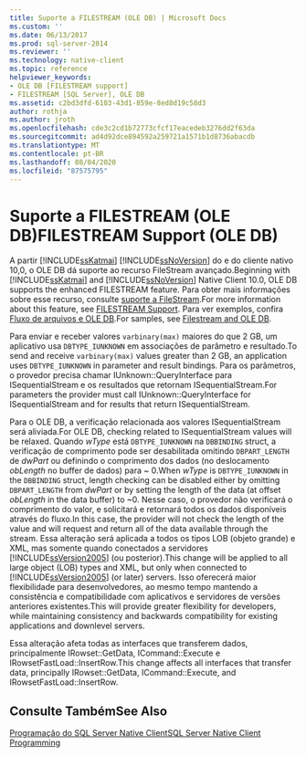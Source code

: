 ```yaml
---
title: Suporte a FILESTREAM (OLE DB) | Microsoft Docs
ms.custom: ''
ms.date: 06/13/2017
ms.prod: sql-server-2014
ms.reviewer: ''
ms.technology: native-client
ms.topic: reference
helpviewer_keywords:
- OLE DB [FILESTREAM support]
- FILESTREAM [SQL Server], OLE DB
ms.assetid: c2bd3dfd-6103-43d1-859e-8ed8d19c58d3
author: rothja
ms.author: jroth
ms.openlocfilehash: cde3c2cd1b72773cfcf17eacedeb3276dd2f63da
ms.sourcegitcommit: ad4d92dce894592a259721a1571b1d8736abacdb
ms.translationtype: MT
ms.contentlocale: pt-BR
ms.lasthandoff: 08/04/2020
ms.locfileid: "87575795"
---
```

# <a name="filestream-support-ole-db"></a><span data-ttu-id="86d12-102">Suporte a FILESTREAM (OLE DB)</span><span class="sxs-lookup"><span data-stu-id="86d12-102">FILESTREAM Support (OLE DB)</span></span>
  <span data-ttu-id="86d12-103">A partir [!INCLUDE[ssKatmai](../../../includes/sskatmai-md.md)] [!INCLUDE[ssNoVersion](../../../includes/ssnoversion-md.md)] do e do cliente nativo 10,0, o OLE DB dá suporte ao recurso FileStream avançado.</span><span class="sxs-lookup"><span data-stu-id="86d12-103">Beginning with [!INCLUDE[ssKatmai](../../../includes/sskatmai-md.md)] and [!INCLUDE[ssNoVersion](../../../includes/ssnoversion-md.md)] Native Client 10.0, OLE DB supports the enhanced FILESTREAM feature.</span></span> <span data-ttu-id="86d12-104">Para obter mais informações sobre esse recurso, consulte [suporte a FileStream](../features/filestream-support.md).</span><span class="sxs-lookup"><span data-stu-id="86d12-104">For more information about this feature, see [FILESTREAM Support](../features/filestream-support.md).</span></span> <span data-ttu-id="86d12-105">Para ver exemplos, confira [Fluxo de arquivos e OLE DB](../../native-client-ole-db-how-to/filestream/filestream-and-ole-db.md).</span><span class="sxs-lookup"><span data-stu-id="86d12-105">For samples, see [Filestream and OLE DB](../../native-client-ole-db-how-to/filestream/filestream-and-ole-db.md).</span></span>  
  
 <span data-ttu-id="86d12-106">Para enviar e receber valores `varbinary(max)` maiores do que 2 GB, um aplicativo usa `DBTYPE_IUNKNOWN` em associações de parâmetro e resultado.</span><span class="sxs-lookup"><span data-stu-id="86d12-106">To send and receive `varbinary(max)` values greater than 2 GB, an application uses `DBTYPE_IUNKNOWN` in parameter and result bindings.</span></span> <span data-ttu-id="86d12-107">Para os parâmetros, o provedor precisa chamar IUnknown::QueryInterface para ISequentialStream e os resultados que retornam ISequentialStream.</span><span class="sxs-lookup"><span data-stu-id="86d12-107">For parameters the provider must call IUnknown::QueryInterface for ISequentialStream and for results that return ISequentialStream.</span></span>  
  
 <span data-ttu-id="86d12-108">Para o OLE DB, a verificação relacionada aos valores ISequentialStream será aliviada.</span><span class="sxs-lookup"><span data-stu-id="86d12-108">For OLE DB, checking related to ISequentialStream values will be relaxed.</span></span> <span data-ttu-id="86d12-109">Quando *wType* está `DBTYPE_IUNKNOWN` na `DBBINDING` struct, a verificação de comprimento pode ser desabilitada omitindo `DBPART_LENGTH` de *dwPart* ou definindo o comprimento dos dados (no deslocamento *obLength* no buffer de dados) para ~ 0.</span><span class="sxs-lookup"><span data-stu-id="86d12-109">When *wType* is `DBTYPE_IUNKNOWN` in the `DBBINDING` struct, length checking can be disabled either by omitting `DBPART_LENGTH` from *dwPart* or by setting the length of the data (at offset *obLength* in the data buffer) to ~0.</span></span> <span data-ttu-id="86d12-110">Nesse caso, o provedor não verificará o comprimento do valor, e solicitará e retornará todos os dados disponíveis através do fluxo.</span><span class="sxs-lookup"><span data-stu-id="86d12-110">In this case, the provider will not check the length of the value and will request and return all of the data available through the stream.</span></span> <span data-ttu-id="86d12-111">Essa alteração será aplicada a todos os tipos LOB (objeto grande) e XML, mas somente quando conectados a servidores [!INCLUDE[ssVersion2005](../../../includes/ssversion2005-md.md)] (ou posterior).</span><span class="sxs-lookup"><span data-stu-id="86d12-111">This change will be applied to all large object (LOB) types and XML, but only when connected to [!INCLUDE[ssVersion2005](../../../includes/ssversion2005-md.md)] (or later) servers.</span></span> <span data-ttu-id="86d12-112">Isso oferecerá maior flexibilidade para desenvolvedores, ao mesmo tempo mantendo a consistência e compatibilidade com aplicativos e servidores de versões anteriores existentes.</span><span class="sxs-lookup"><span data-stu-id="86d12-112">This will provide greater flexibility for developers, while maintaining consistency and backwards compatibility for existing applications and downlevel servers.</span></span>  
  
 <span data-ttu-id="86d12-113">Essa alteração afeta todas as interfaces que transferem dados, principalmente IRowset::GetData, ICommand::Execute e IRowsetFastLoad::InsertRow.</span><span class="sxs-lookup"><span data-stu-id="86d12-113">This change affects all interfaces that transfer data, principally IRowset::GetData, ICommand::Execute, and IRowsetFastLoad::InsertRow.</span></span>  
  
## <a name="see-also"></a><span data-ttu-id="86d12-114">Consulte Também</span><span class="sxs-lookup"><span data-stu-id="86d12-114">See Also</span></span>  
 [<span data-ttu-id="86d12-115">Programação do SQL Server Native Client</span><span class="sxs-lookup"><span data-stu-id="86d12-115">SQL Server Native Client Programming</span></span>](../sql-server-native-client-programming.md)  
  
  
